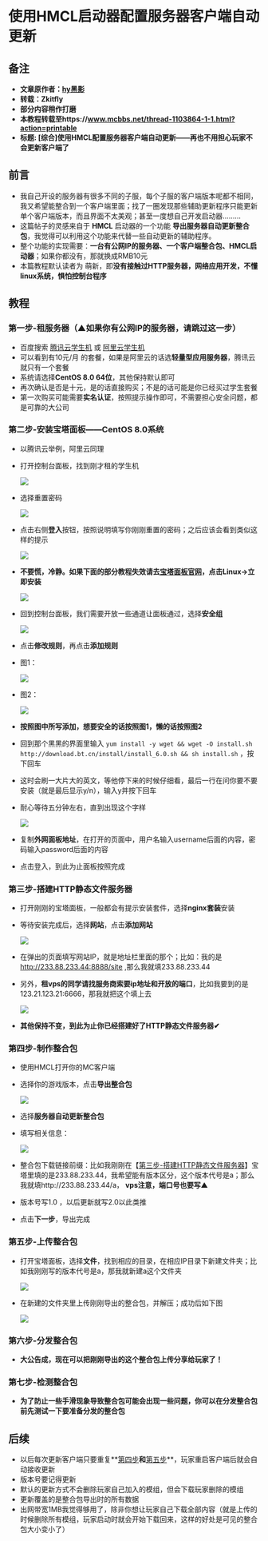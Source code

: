 # **使用HMCL启动器配置服务器客户端自动更新**

## 备注

- **文章原作者：[hy黑影](https://www.mcbbs.net/home.php?mod=space&uid=3051111)**
- **转载：Zkitfly**
- **部分内容稍作打磨**
- **本教程转载至https://www.mcbbs.net/thread-1103864-1-1.html?action=printable**
- **标题: [综合]使用HMCL配置服务器客户端自动更新——再也不用担心玩家不会更新客户端了**

## **前言**

- 我自己开设的服务器有很多不同的子服，每个子服的客户端版本呢都不相同，我又希望能整合到一个客户端里面；找了一圈发现那些辅助更新程序只能更新单个客户端版本，而且界面不太美观；甚至一度想自己开发启动器.........
- 这篇帖子的灵感来自于 **HMCL** 启动器的一个功能 **导出服务器自动更新整合包**，我觉得可以利用这个功能来代替一些自动更新的辅助程序。
- 整个功能的实现需要：**一台有公网IP的服务器、一个客户端整合包、HMCL启动器**；如果你都没有，那就换成RMB10元
- 本篇教程默认读者为 萌新，即**没有接触过HTTP服务器，网络应用开发，不懂linux系统，惧怕控制台程序**

## **教程**

### **第一步-租服务器（▲如果你有公网IP的服务器，请跳过这一步）**

- 百度搜索 [腾讯云学生机](https://cloud.tencent.com/act/campus?from=11821) 或 [阿里云学生机](https://promotion.aliyun.com/ntms/act/campus2018.html)
- 可以看到有10元/月 的套餐，如果是阿里云的话选**轻量型应用服务器**，腾讯云就只有一个套餐
- 系统请选择**CentOS 8.0 64位**，其他保持默认即可
- 再次确认是否是十元，是的话直接购买；不是的话可能是你已经买过学生套餐
- 第一次购买可能需要**实名认证**，按照提示操作即可，不需要担心安全问题，都是可靠的大公司

### 第二步-安装宝塔面板——CentOS 8.0系统

- 以腾讯云举例，阿里云同理

- 打开控制台面板，找到刚才租的学生机

  ![](/assets/img/docs/serverpack2/2.1.jpg)

- 选择重置密码

  ![](/assets/img/docs/serverpack2/2.2.jpg)

- 点击右侧**登入**按钮，按照说明填写你刚刚重置的密码；之后应该会看到类似这样的提示

  ![](/assets/img/docs/serverpack2/2.3.jpg)

- **不要慌，冷静。如果下面的部分教程失效请去[宝塔面板官网](https://www.bt.cn/)，点击Linux->立即安装**

  ![](/assets/img/docs/serverpack2/2.4.jpg)

- 回到控制台面板，我们需要开放一些通道让面板通过，选择**安全组**

  ![](/assets/img/docs/serverpack2/2.5.jpg)

- 点击**修改规则**，再点击**添加规则**

- 图1：

  ![](/assets/img/docs/serverpack2/2.6.jpg)

- 图2：

  ![](/assets/img/docs/serverpack2/2.7.jpg)

- **按照图中所写添加，想要安全的话按照图1，懒的话按照图2**

- 回到那个黑黑的界面里输入 `yum install -y wget && wget -O install.sh http://download.bt.cn/install/install_6.0.sh && sh install.sh` ，按下回车

- 这时会刷一大片大的英文，等他停下来的时候仔细看，最后一行在问你要不要安装（就是最后显示y/n），输入y并按下回车

- 耐心等待五分钟左右，直到出现这个字样

  ![](/assets/img/docs/serverpack2/2.8.jpg)

- 复制**外网面板地址**，在打开的页面中，用户名输入username后面的内容，密码输入password后面的内容

- 点击登入，到此为止面板按照完成

### **第三步-搭建HTTP静态文件服务器**

- 打开刚刚的宝塔面板，一般都会有提示安装套件，选择**nginx套装**安装

- 等待安装完成后，选择**网站**，点击**添加网站**

  ![](/assets/img/docs/serverpack2/3.1.jpg)

- 在弹出的页面填写网站IP，就是地址栏里面的那个；比如：我的是 http://233.88.233.44:8888/site ,那么我就填233.88.233.44

- 另外，**租vps的同学请找服务商索要ip地址和开放的端口**，比如我要到的是123.21.123.21:6666，那我就把这个填上去

  ![](/assets/img/docs/serverpack2/3.2.jpg)

- **其他保持不变，到此为止你已经搭建好了HTTP静态文件服务器✔**

### **第四步-制作整合包**

- 使用HMCL打开你的MC客户端

- 选择你的游戏版本，点击**导出整合包**

  ![](/assets/img/docs/serverpack2/4.1.jpg)

- 选择**服务器自动更新整合包**

- 填写相关信息：

  ![](/assets/img/docs/serverpack2/4.2.jpg)

- 整合包下载链接前缀：比如我刚刚在【[第三步-搭建HTTP静态文件服务器](###第三步-搭建HTTP静态文件服务器)】宝塔里填的是233.88.233.44，我希望能有版本区分，这个版本代号是a；那么我就填http://233.88.233.44/a， **vps注意，端口号也要写▲**

- 版本号写1.0 ，以后更新就写2.0以此类推

- 点击**下一步**，导出完成

### **第五步-上传整合包**

- 打开宝塔面板，选择**文件**，找到相应的目录，在相应IP目录下新建文件夹；比如我刚刚写的版本代号是a，那我就新建a这个文件夹

  ![](/assets/img/docs/serverpack2/5.1.jpg)

- 在新建的文件夹里上传刚刚导出的整合包，并解压；成功后如下图

  ![](/assets/img/docs/serverpack2/5.2.jpg)

### **第六步-分发整合包**

- **大公告成，现在可以把刚刚导出的这个整合包上传分享给玩家了！**

### **第七步-检测整合包**

- **为了防止一些手滑现象导致整合包可能会出现一些问题，你可以在分发整合包前先测试一下要准备分发的整合包**

## **后续**

- 以后每次更新客户端只要重复**[第四步](###第四步-制作整合包)**和**[第五步](###第五步-上传整合包)**，玩家重启客户端后就会自动接收更新
- 版本号要记得更新
- 默认的更新方式不会删除玩家自己加入的模组，但会下载玩家删除的模组
- 更新覆盖的是整合包导出时的所有数据
- 出网带宽1MB我觉得够用了，除非你想让玩家自己下载全部内容（就是上传的时候删除所有模组，玩家启动时就会开始下载回来，这样的好处是可见的整合包大小变小了）
